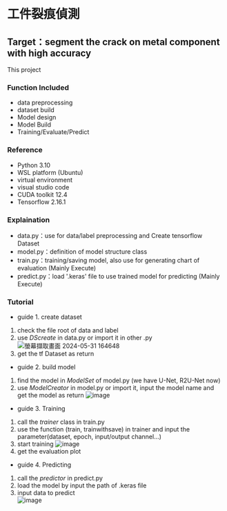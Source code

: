 # 工件裂痕偵測
## Target：segment the crack on metal component with high accuracy
This project 
### Function Included
  - data preprocessing  
  - dataset build  
  - Model design  
  - Model Build  
  - Training/Evaluate/Predict
### Reference 
  - Python 3.10
  - WSL platform (Ubuntu)
  - virtual environment
  - visual studio code
  - CUDA toolkit 12.4  
  - Tensorflow 2.16.1  
### Explaination  
  - data.py：use for data/label preprocessing and Create tensorflow Dataset  
  - model.py：definition of model structure class  
  - train.py：training/saving model, also use for generating chart of evaluation (Mainly Execute)  
  - predict.py：load '.keras' file to use trained model for predicting (Mainly Execute)
### Tutorial  
  - guide 1. create dataset
  1. check the file root of data and label
  2. use *DScreate* in data.py or import it in other .py
  ![螢幕擷取畫面 2024-05-31 164648](https://github.com/telun0130/tfProject/assets/145544962/448e435a-e533-4726-aba0-c971f0cc5435)
  3. get the tf Dataset as return
  - guide 2. build model
  1. find the model in *ModelSet* of model.py (we have U-Net, R2U-Net now)
  2. use *ModelCreator* in model.py or import it, input the model name and get the model as return
  ![image](https://github.com/telun0130/tfProject/assets/145544962/1f6ef807-1e25-4a8e-a5a5-74fa64b6912f)
  - guide 3. Training
  1. call the *trainer* class in train.py
  2. use the function (train, trainwithsave) in trainer and input the parameter(dataset, epoch, input/output channel...)
  3. start training
  ![image](https://github.com/telun0130/tfProject/assets/145544962/d447857b-4c53-427a-8352-a5a96a9b4b0e)
  4. get the evaluation plot
  - guide 4. Predicting
  1. call the *predictor* in predict.py
  2. load the model by input the path of .keras file
  3. input data to predict  
  ![image](https://github.com/telun0130/tfProject/assets/145544962/f65e9892-dbc9-49e1-b513-2ca2cf22e2ff)


